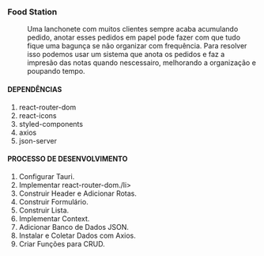 ### Food Station
<dd>Uma lanchonete com muitos clientes sempre acaba acumulando pedido, anotar esses pedidos em papel pode fazer com que tudo fique uma bagunça se não organizar com frequência. Para resolver isso podemos usar um sistema que anota os pedidos e faz a impresão das notas quando nescessairo, melhorando a organização e poupando tempo.</dd>

#### DEPENDÊNCIAS
<ol>
    <li>react-router-dom</li>
    <li>react-icons</li>
    <li>styled-components</li>
    <li>axios</li>
    <li>json-server</li>
</ol>

#### PROCESSO DE DESENVOLVIMENTO
<ol>
    <li>Configurar Tauri.</li>
    <li>Implementar react-router-dom./li>
    <li>Construir Header e Adicionar Rotas.</li>
    <li>Construir Formulário.</li>
    <li>Construir Lista.</li>
    <li>Implementar Context.</li>
    <li>Adicionar Banco de Dados JSON.</li>
    <li>Instalar e Coletar Dados com Axios.</li>
    <li>Criar Funções para CRUD.</li>
</ol>

